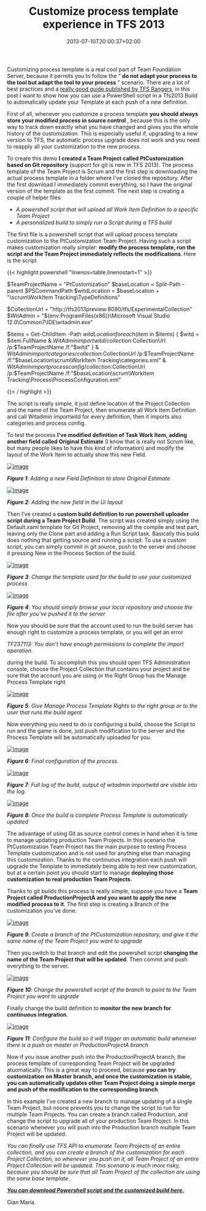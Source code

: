 ﻿---
title: "Customize process template experience in TFS 2013"
description: ""
date: 2013-07-10T20:00:37+02:00
draft: false
tags: [Process Template]
categories: [Tfs]
---
Customizing process template is a real cool part of Team Foundation Server, because it permits you to follow the “ **do not adapt your process to the tool but adapt the tool to your process** ” scenario. There are a lot of best practices and a [really good guide published by TFS Rangers](http://vsartfsptguide.codeplex.com/), in this post I want to show how you can use a PowerShell script in a Tfs2013 Build to automatically update your Template at each push of a new definition.

First of all, whenever you customize a process template  **you should always store your modified process in source control** , because this is the only way to track down exactly what you have changed and gives you the whole history of the customization. This is especially useful if, upgrading to a new version to TFS, the automatic process upgrade does not work and you need to reapply all your customization to the new process.

To create this demo  **I created a Team Project called PtCustomization based on Git repository** (support for git is new in TFS 2013). The process template of the Team Project is Scrum and the first step is downloading the actual process template in a folder where I’ve cloned the repository. After the first download I immediately commit everything, so I have the original version of the template as the first commit. The next step is creating a couple of helper files

- *A powershell script that will upload all Work Item Definition to a specific Team Project*
- *A personalized build to simply run a Script during a TFS build*

The first file is a powershell script that will upload process template customization to the PtCustomization Team Project. Having such a script makes customization really simpler:  **modify the process template, run the script and the Team Project immediately reflects the modifications**. Here is the script

{{< highlight powershell "linenos=table,linenostart=1" >}}


$TeamProjectName = "PtCustomization"
$baseLocation = Split-Path -parent $PSCommandPath
$witdLocation = $baseLocation + "\scrum\WorkItem Tracking\TypeDefinitions"

$CollectionUrl = "http://tfs2013preview:8080/tfs/ExperimentalCollection"
$WitAdmin = "${env:ProgramFiles(x86)}\Microsoft Visual Studio 12.0\Common7\IDE\witadmin.exe"

$items = Get-ChildItem -Path $witdLocation 
foreach ($item in $items)
{
    $witd = $item.FullName
    & $WitAdmin importwitd /collection:$CollectionUrl /p:$TeamProjectName /f:"$witd"
}
& $WitAdmin importcategories /collection:$CollectionUrl /p:$TeamProjectName /f:"$baseLocation\scrum\WorkItem Tracking\categories.xml"
& $WitAdmin importprocessconfig /collection:$CollectionUrl /p:$TeamProjectName /f:"$baseLocation\scrum\WorkItem Tracking\Process\ProcessConfiguration.xml"


{{< / highlight >}}

The script is really simple, it just define location of the Project Collection and the name of the Team Project, then enumerate all Work Item Definition and call Witadmin importwitd for every definition, then it imports also categories and process config.

To test the process  **I’ve modified definition of Task Work Item, adding another field called Original Estimate** (I know that is really not Scrum like, but many people likes to have this kind of information) and modify the layout of the Work Item to actually show this new Field.

[![image](https://www.codewrecks.com/blog/wp-content/uploads/2013/07/image_thumb30.png "image")](https://www.codewrecks.com/blog/wp-content/uploads/2013/07/image30.png)

 ***Figure 1***: *Adding a new Field Definition to store Original Estimate*

[![image](https://www.codewrecks.com/blog/wp-content/uploads/2013/07/image_thumb31.png "image")](https://www.codewrecks.com/blog/wp-content/uploads/2013/07/image31.png)

 ***Figure 2***: *Adding the new field in the Ui layout*

Then I’ve created a **custom build definition to run powershell uploader script during a Team Project Build**. The script was created simply using the Default.xaml template for Git Project, removing all the compile and test part, leaving only the Clone part and adding a Run Script task. Basically this build does nothing that getting source and running a script. To use a custom script, you can simply commit in git source, push to the server and choose it pressing New in the Process Section of the build.

[![image](https://www.codewrecks.com/blog/wp-content/uploads/2013/07/image_thumb35.png "image")](https://www.codewrecks.com/blog/wp-content/uploads/2013/07/image35.png)

 ***Figure 3***: *Change the template used for the build to use your customized process*

[![image](https://www.codewrecks.com/blog/wp-content/uploads/2013/07/image_thumb36.png "image")](https://www.codewrecks.com/blog/wp-content/uploads/2013/07/image36.png)

 ***Figure 4***: *You should simply browse your local repository and choose the file after you’ve pushed it to the server*

Now you should be sure that the account used to run the build server has enough right to customize a process template, or you will get an error

*TF237113: You don’t have enough permissions to complete the import operation.*

during the build. To accomplish this you should open TFS Administration console, choose the Project Collection that contains your project and be sure that the account you are using or the Right Group has the Manage Process Template right

[![image](https://www.codewrecks.com/blog/wp-content/uploads/2013/07/image_thumb37.png "image")](https://www.codewrecks.com/blog/wp-content/uploads/2013/07/image37.png)

 ***Figure 5***: *Give Manage Process Template Rights to the right group or to the user that runs the build agent*

Now everything you need to do is configuring a build, choose the Script to run and the game is done, just push modification to the server and the Process Template will be automatically uploaded for you.

[![image](https://www.codewrecks.com/blog/wp-content/uploads/2013/07/image_thumb38.png "image")](https://www.codewrecks.com/blog/wp-content/uploads/2013/07/image38.png)

 ***Figure 6***: *Final configuration of the process.*

[![image](https://www.codewrecks.com/blog/wp-content/uploads/2013/07/image_thumb39.png "image")](https://www.codewrecks.com/blog/wp-content/uploads/2013/07/image39.png)

 ***Figure 7***: *Full log of the build, output of witadmin importwitd are visible into the log.*

[![image](https://www.codewrecks.com/blog/wp-content/uploads/2013/07/image_thumb32.png "image")](https://www.codewrecks.com/blog/wp-content/uploads/2013/07/image32.png)

 ***Figure 8***: *Once the build is complete Process Template is automatically updated*

The advantage of using Git as source control comes in hand when it is time to manage updating production Team Projects. In this scenario the PtCustomization Team Project has the main purpose to testing Process Template customization and is not used for anything else than managing this customization. Thanks to the continuous integration each push will upgrade the Template to immediately being able to test new customization, but at a certain point you should start to manage  **deploying those customization to real production Team Projects**.

Thanks to git builds this process is really simple, suppose you have a  **Team Project called ProductionProjectA and you want to apply the new modified process to it**. The first step is creating a Branch of the customization you’ve done.

[![image](https://www.codewrecks.com/blog/wp-content/uploads/2013/07/image_thumb40.png "image")](https://www.codewrecks.com/blog/wp-content/uploads/2013/07/image40.png)

 ***Figure 9***: *Create a branch of the PtCustomization repository, and give it the same name of the Team Project you want to upgrade*

Then you switch to that branch and edit the powershell script  **changing the name of the Team Project that will be updated**. Then commit and push everything to the server.

[![image](https://www.codewrecks.com/blog/wp-content/uploads/2013/07/image_thumb41.png "image")](https://www.codewrecks.com/blog/wp-content/uploads/2013/07/image41.png)

 ***Figure 10***: *Change the powershell script of the branch to point to the Team Project you want to upgrade*

Finally change the build definition to  **monitor the new branch for continuous integration**.

[![image](https://www.codewrecks.com/blog/wp-content/uploads/2013/07/image_thumb42.png "image")](https://www.codewrecks.com/blog/wp-content/uploads/2013/07/image42.png)

 ***Figure 11***: *Configure the build so it will trigger an automatic build whenever there is a push on master or ProductionProjectA branch*

Now if you issue another push into the ProductionProjectA branch, the process template of corresponding Team Project will be upgraded atuomatically. This is a great way to proceed, because  **you can try customization on Master branch, and once the customization is stable, you can automatically updates other Team Project doing a simple merge and push of the modification to the corresponding branch**.

In this example I’ve created a new branch to manage updating of a single Team Project, but noone prevents you to change the script to run for multiple Team Projects. You can create a branch called Production, and change the script to upgrade all of your production Team Project. In this scenario whenever you will push into the Production branch multiple Team Project will be updated.

*You can finally use TFS API to enumerate Team Projects of an entire collection, and you can create a branch of the customization for each Project Collection, so whenever you push on it, all Team Project of an entire Project Collection will be updated. This scenario is much more risky, because you should be sure that all Team Project of the collection are using the same base template.*

*[**You can download Powershell script and the customized build here.**](https://skydrive.live.com/redir?resid=288FBF38C031D5F3!48009&amp;authkey=!AL1jftSelC_jbfI)*

Gian Maria.
